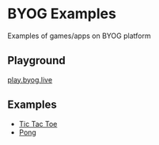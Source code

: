 # BYOG Examples
Examples of games/apps on BYOG platform

## Playground
[play.byog.live](https://play.byog.live)

## Examples
- [Tic Tac Toe](https://github.com/byog-live/byog-example-tictactoe)
- [Pong](https://github.com/byog-live/byog-example-pong)
